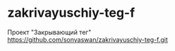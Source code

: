 # zakrivayuschiy-teg-f
Проект "Закрывающий тег"
https://github.com/sonyaswan/zakrivayuschiy-teg-f.git
